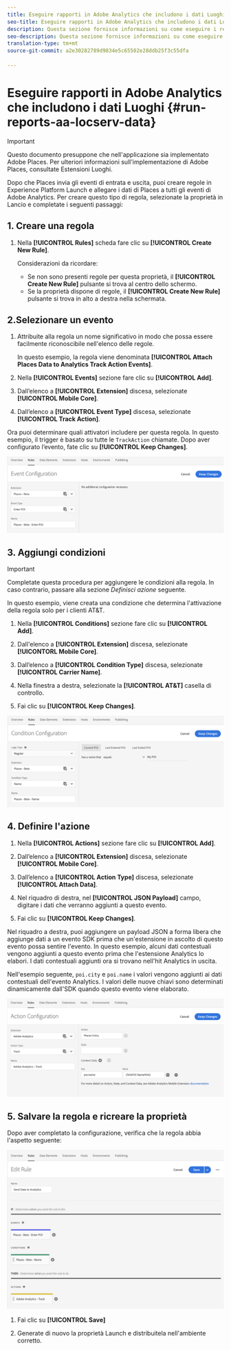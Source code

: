 ```yaml
---
title: Eseguire rapporti in Adobe Analytics che includono i dati Luoghi
seo-title: Eseguire rapporti in Adobe Analytics che includono i dati Luoghi
description: Questa sezione fornisce informazioni su come eseguire i report in Analytics che includono i dati Luoghi.
seo-description: Questa sezione fornisce informazioni su come eseguire i report in Analytics che includono i dati Luoghi.
translation-type: tm+mt
source-git-commit: a2e30282789d9834e5c65502e28ddb25f3c55dfa

---
```



# Eseguire rapporti in Adobe Analytics che includono i dati Luoghi {#run-reports-aa-locserv-data}

>[!IMPORTANT]
>
>Questo documento presuppone che nell'applicazione sia implementato Adobe Places. Per ulteriori informazioni sull'implementazione di Adobe Places, consultate Estensioni [](/help/places-ext-aep-sdks/places-extension/places-extension.md)Luoghi.

Dopo che Places invia gli eventi di entrata e uscita, puoi creare regole in Experience Platform Launch e allegare i dati di Places a tutti gli eventi di Adobe Analytics. Per creare questo tipo di regola, selezionate la proprietà in Lancio e completate i seguenti passaggi:

## 1. Creare una regola

1. Nella **[!UICONTROL Rules]** scheda fare clic su **[!UICONTROL Create New Rule]**.

   Considerazioni da ricordare:
   * Se non sono presenti regole per questa proprietà, il **[!UICONTROL Create New Rule]** pulsante si trova al centro dello schermo.
   * Se la proprietà dispone di regole, il **[!UICONTROL Create New Rule]** pulsante si trova in alto a destra nella schermata.

## 2.Selezionare un evento

1. Attribuite alla regola un nome significativo in modo che possa essere facilmente riconoscibile nell'elenco delle regole.

   In questo esempio, la regola viene denominata **[!UICONTROL Attach Places Data to Analytics Track Action Events]**.

1. Nella **[!UICONTROL Events]** sezione fare clic su **[!UICONTROL Add]**.

1. Dall’elenco a **[!UICONTROL Extension]** discesa, selezionate **[!UICONTROL Mobile Core]**.

1. Dall’elenco a **[!UICONTROL Event Type]** discesa, selezionate **[!UICONTROL Track Action]**.

Ora puoi determinare quali attivatori includere per questa regola. In questo esempio, il trigger è basato su tutte le `TrackAction` chiamate. Dopo aver configurato l’evento, fate clic su **[!UICONTROL Keep Changes]**.

!["create a event"](/help/assets/pt-selectEvent.png)


## 3. Aggiungi condizioni

>[!IMPORTANT]
>
>Completate questa procedura per aggiungere le condizioni alla regola. In caso contrario, passare alla sezione *Definisci azione* seguente.

In questo esempio, viene creata una condizione che determina l'attivazione della regola solo per i clienti AT&amp;T.

1. Nella **[!UICONTROL Conditions]** sezione fare clic su **[!UICONTROL Add]**.

1. Dall'elenco a **[!UICONTROL Extension]** discesa, selezionate **[!UICONTORL Mobile Core]**.

1. Dall’elenco a **[!UICONTROL Condition Type]** discesa, selezionate **[!UICONTROL Carrier Name]**.

1. Nella finestra a destra, selezionate la **[!UICONTROL AT&T]** casella di controllo.

1. Fai clic su **[!UICONTROL Keep Changes]**.

!["create una condizione"](/help/assets/pt-setCondition.png)

## 4. Definire l'azione

1. Nella **[!UICONTROL Actions]** sezione fare clic su **[!UICONTROL Add]**.

1. Dall’elenco a **[!UICONTROL Extension]** discesa, selezionate **[!UICONTROL Mobile Core]**.

1. Dall’elenco a **[!UICONTROL Action Type]** discesa, selezionate **[!UICONTROL Attach Data]**.

1. Nel riquadro di destra, nel **[!UICONTROL JSON Payload]** campo, digitare i dati che verranno aggiunti a questo evento.

1. Fai clic su **[!UICONTROL Keep Changes]**.

Nel riquadro a destra, puoi aggiungere un payload JSON a forma libera che aggiunge dati a un evento SDK prima che un'estensione in ascolto di questo evento possa sentire l'evento. In questo esempio, alcuni dati contestuali vengono aggiunti a questo evento prima che l'estensione Analytics lo elabori. I dati contestuali aggiunti ora si trovano nell'hit Analytics in uscita.

Nell'esempio seguente, `poi.city` e `poi.name` i valori vengono aggiunti ai dati contestuali dell'evento Analytics. I valori delle nuove chiavi sono determinati dinamicamente dall'SDK quando questo evento viene elaborato.

!["create un'azione"](/help/assets/pt-setAction.png)

## 5. Salvare la regola e ricreare la proprietà

Dopo aver completato la configurazione, verifica che la regola abbia l'aspetto seguente:

!["la regola è completa."](/help/assets/pt-ruleComplete.png)

1. Fai clic su **[!UICONTROL Save]**

1. Generate di nuovo la proprietà Launch e distribuitela nell'ambiente corretto.
